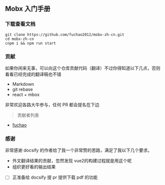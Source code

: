 ## Mobx 入门手册

### 下载查看文档

```
git clone https://github.com/fuchao2012/mobx-zh-cn.git
cd mobx-zh-cn
cnpm i && npm run start
```

### 贡献

如果你闲来无事，可以向这个仓库贡献代码（翻译）不过你得知道以下几点，否则看看已经完成的翻译稿也不错

* Markdown 
* git rebase
* react + mbox

非常欢迎各路大牛参与，任何 PR 都会提名在下边

> 贡献者列表

* [fuchao](https://github.com/fuchao2012)

### 感谢

非常感谢 docsify 的作者给了我一个非常赞的思路，满足了我以下几个要求。

* 外文翻译结果的贡献，忽然发现 vue2的构建过程就是用这个呢
* 组织更好看的输出结果
* [ ] 正准备给 docsify 提 pr 提供下载 pdf 的功能


